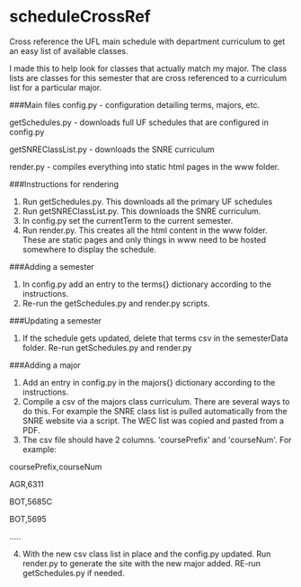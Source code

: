 # scheduleCrossRef
Cross reference the UFL main schedule with department curriculum to get an easy list of available classes. 

I made this to help look for classes that actually match my major. The class lists are classes for this semester that are cross referenced to a curriculum list for a particular major.

###Main files
config.py - configuration detailing terms, majors, etc. 

getSchedules.py - downloads full UF schedules that are configured in config.py

getSNREClassList.py - downloads the SNRE curriculum

render.py - compiles everything into static html pages in the www folder. 


###Instructions for rendering
1. Run getSchedules.py. This downloads all the primary UF schedules
2. Run getSNREClassList.py. This downloads the SNRE curriculum.
3. In config.py set the currentTerm to the current semester.
3. Run render.py. This creates all the html content in the www folder. These are static pages and only things in www need to be hosted somewhere to display the schedule. 

###Adding a semester
1. In config.py add an entry to the terms{} dictionary according to the instructions. 
2. Re-run the getSchedules.py and render.py scripts.

###Updating a semester
1. If the schedule gets updated, delete that terms csv in the semesterData folder. Re-run getSchedules.py and render.py

###Adding a major
1. Add an entry in config.py in the majors{} dictionary according to the instructions. 
2. Compile a csv of the majors class curriculum. There are several ways to do this. For example the SNRE class list is pulled automatically from the SNRE website via a script. The WEC list was copied and pasted from a PDF. 
3. The csv file should have 2 columns. 'coursePrefix' and 'courseNum'. For example: 

coursePrefix,courseNum

AGR,6311

BOT,5685C

BOT,5695

.....

4. With the new csv class list in place and the config.py updated. Run render.py to generate the site with the new major added. RE-run getSchedules.py if needed. 
